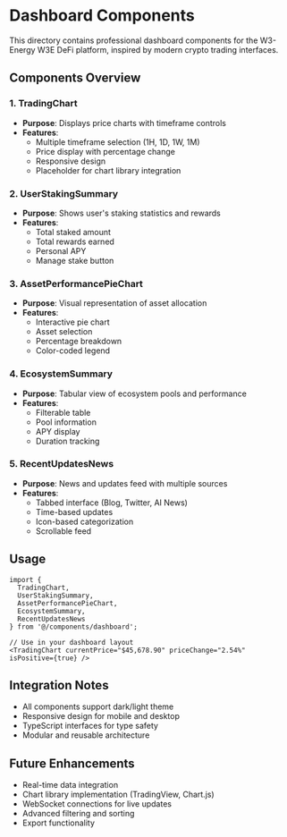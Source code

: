 # Dashboard Components

This directory contains professional dashboard components for the W3-Energy W3E DeFi platform, inspired by modern crypto trading interfaces.

## Components Overview

### 1. TradingChart
- **Purpose**: Displays price charts with timeframe controls
- **Features**: 
  - Multiple timeframe selection (1H, 1D, 1W, 1M)
  - Price display with percentage change
  - Responsive design
  - Placeholder for chart library integration

### 2. UserStakingSummary
- **Purpose**: Shows user's staking statistics and rewards
- **Features**:
  - Total staked amount
  - Total rewards earned
  - Personal APY
  - Manage stake button

### 3. AssetPerformancePieChart
- **Purpose**: Visual representation of asset allocation
- **Features**:
  - Interactive pie chart
  - Asset selection
  - Percentage breakdown
  - Color-coded legend

### 4. EcosystemSummary
- **Purpose**: Tabular view of ecosystem pools and performance
- **Features**:
  - Filterable table
  - Pool information
  - APY display
  - Duration tracking

### 5. RecentUpdatesNews
- **Purpose**: News and updates feed with multiple sources
- **Features**:
  - Tabbed interface (Blog, Twitter, AI News)
  - Time-based updates
  - Icon-based categorization
  - Scrollable feed

## Usage

```tsx
import { 
  TradingChart, 
  UserStakingSummary, 
  AssetPerformancePieChart,
  EcosystemSummary,
  RecentUpdatesNews 
} from '@/components/dashboard';

// Use in your dashboard layout
<TradingChart currentPrice="$45,678.90" priceChange="2.54%" isPositive={true} />
```

## Integration Notes

- All components support dark/light theme
- Responsive design for mobile and desktop
- TypeScript interfaces for type safety
- Modular and reusable architecture

## Future Enhancements

- Real-time data integration
- Chart library implementation (TradingView, Chart.js)
- WebSocket connections for live updates
- Advanced filtering and sorting
- Export functionality